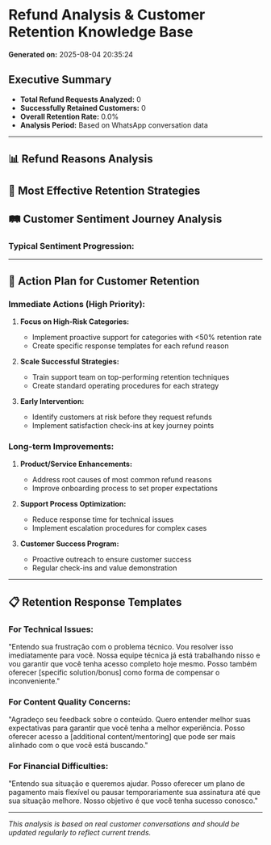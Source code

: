 # Refund Analysis & Customer Retention Knowledge Base

**Generated on:** 2025-08-04 20:35:24

## Executive Summary

- **Total Refund Requests Analyzed:** 0
- **Successfully Retained Customers:** 0
- **Overall Retention Rate:** 0.0%
- **Analysis Period:** Based on WhatsApp conversation data

---

## 📊 Refund Reasons Analysis

## 🎯 Most Effective Retention Strategies

## 🛤️ Customer Sentiment Journey Analysis

### Typical Sentiment Progression:


---

## 🎯 Action Plan for Customer Retention

### Immediate Actions (High Priority):

1. **Focus on High-Risk Categories:**
   - Implement proactive support for categories with <50% retention rate
   - Create specific response templates for each refund reason

2. **Scale Successful Strategies:**
   - Train support team on top-performing retention techniques
   - Create standard operating procedures for each strategy

3. **Early Intervention:**
   - Identify customers at risk before they request refunds
   - Implement satisfaction check-ins at key journey points

### Long-term Improvements:

1. **Product/Service Enhancements:**
   - Address root causes of most common refund reasons
   - Improve onboarding process to set proper expectations

2. **Support Process Optimization:**
   - Reduce response time for technical issues
   - Implement escalation procedures for complex cases

3. **Customer Success Program:**
   - Proactive outreach to ensure customer success
   - Regular check-ins and value demonstration

---

## 📋 Retention Response Templates

### For Technical Issues:
"Entendo sua frustração com o problema técnico. Vou resolver isso imediatamente para você. Nossa equipe técnica já está trabalhando nisso e vou garantir que você tenha acesso completo hoje mesmo. Posso também oferecer [specific solution/bonus] como forma de compensar o inconveniente."

### For Content Quality Concerns:
"Agradeço seu feedback sobre o conteúdo. Quero entender melhor suas expectativas para garantir que você tenha a melhor experiência. Posso oferecer acesso a [additional content/mentoring] que pode ser mais alinhado com o que você está buscando."

### For Financial Difficulties:
"Entendo sua situação e queremos ajudar. Posso oferecer um plano de pagamento mais flexível ou pausar temporariamente sua assinatura até que sua situação melhore. Nosso objetivo é que você tenha sucesso conosco."

---

*This analysis is based on real customer conversations and should be updated regularly to reflect current trends.*
